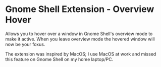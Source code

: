 # Gnome Shell Extension - Overview Hover

Allows you to hover over a window in Gnome Shell's overview mode to make it active. When you leave overview mode the hovered window will now be your foxus.

The extension was inspired by MacOS; I use MacOS at work and missed this feature on Gnome Shell on my home laptop/PC.
